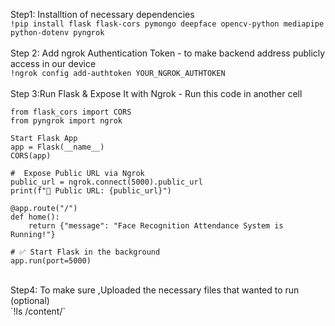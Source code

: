 Step1: Installtion of necessary dependencies<br/>
`!pip install flask flask-cors pymongo deepface opencv-python mediapipe python-dotenv pyngrok ` <br/> <br/>
Step 2: Add ngrok Authentication Token - to make backend address publicly access in our device <br/>
` !ngrok config add-authtoken YOUR_NGROK_AUTHTOKEN ` <br/> <br/>
Step 3:Run Flask & Expose It with Ngrok - Run this code in another cell <br/>
```from flask import Flask
from flask_cors import CORS
from pyngrok import ngrok

Start Flask App
app = Flask(__name__)
CORS(app)

#  Expose Public URL via Ngrok
public_url = ngrok.connect(5000).public_url
print(f"🚀 Public URL: {public_url}")

@app.route("/")
def home():
    return {"message": "Face Recognition Attendance System is Running!"}

# ✅ Start Flask in the background
app.run(port=5000)
```
<br/>
Step4: To make sure ,Uploaded the necessary files that wanted to run (optional)<br/>
`!ls /content/` <br/>
